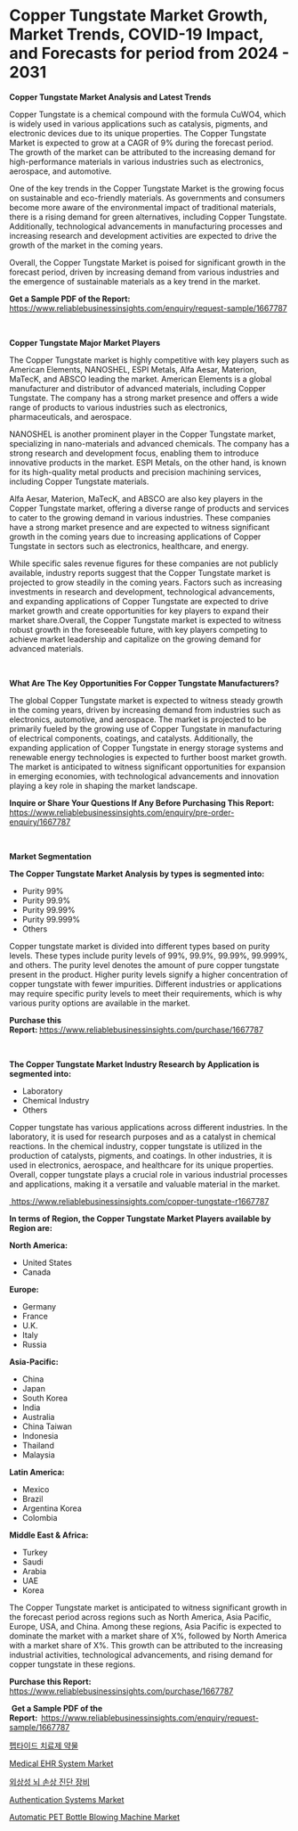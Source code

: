 <p><h1>Copper Tungstate Market Growth, Market Trends, COVID-19 Impact, and Forecasts for period from 2024 - 2031</h1></p><p><strong>Copper Tungstate Market Analysis and Latest Trends</strong></p>
<p><p>Copper Tungstate is a chemical compound with the formula CuWO4, which is widely used in various applications such as catalysis, pigments, and electronic devices due to its unique properties. The Copper Tungstate Market is expected to grow at a CAGR of 9% during the forecast period. The growth of the market can be attributed to the increasing demand for high-performance materials in various industries such as electronics, aerospace, and automotive.</p><p>One of the key trends in the Copper Tungstate Market is the growing focus on sustainable and eco-friendly materials. As governments and consumers become more aware of the environmental impact of traditional materials, there is a rising demand for green alternatives, including Copper Tungstate. Additionally, technological advancements in manufacturing processes and increasing research and development activities are expected to drive the growth of the market in the coming years.</p><p>Overall, the Copper Tungstate Market is poised for significant growth in the forecast period, driven by increasing demand from various industries and the emergence of sustainable materials as a key trend in the market.</p></p>
<p><strong>Get a Sample PDF of the Report:&nbsp;</strong> <a href="https://www.reliablebusinessinsights.com/enquiry/request-sample/1667787">https://www.reliablebusinessinsights.com/enquiry/request-sample/1667787</a></p>
<p>&nbsp;</p>
<p><strong>Copper Tungstate Major Market Players</strong></p>
<p><p>The Copper Tungstate market is highly competitive with key players such as American Elements, NANOSHEL, ESPI Metals, Alfa Aesar, Materion, MaTecK, and ABSCO leading the market. American Elements is a global manufacturer and distributor of advanced materials, including Copper Tungstate. The company has a strong market presence and offers a wide range of products to various industries such as electronics, pharmaceuticals, and aerospace.</p><p>NANOSHEL is another prominent player in the Copper Tungstate market, specializing in nano-materials and advanced chemicals. The company has a strong research and development focus, enabling them to introduce innovative products in the market. ESPI Metals, on the other hand, is known for its high-quality metal products and precision machining services, including Copper Tungstate materials.</p><p>Alfa Aesar, Materion, MaTecK, and ABSCO are also key players in the Copper Tungstate market, offering a diverse range of products and services to cater to the growing demand in various industries. These companies have a strong market presence and are expected to witness significant growth in the coming years due to increasing applications of Copper Tungstate in sectors such as electronics, healthcare, and energy.</p><p>While specific sales revenue figures for these companies are not publicly available, industry reports suggest that the Copper Tungstate market is projected to grow steadily in the coming years. Factors such as increasing investments in research and development, technological advancements, and expanding applications of Copper Tungstate are expected to drive market growth and create opportunities for key players to expand their market share.Overall, the Copper Tungstate market is expected to witness robust growth in the foreseeable future, with key players competing to achieve market leadership and capitalize on the growing demand for advanced materials.</p></p>
<p>&nbsp;</p>
<p><strong>What Are The Key Opportunities For Copper Tungstate Manufacturers?</strong></p>
<p><p>The global Copper Tungstate market is expected to witness steady growth in the coming years, driven by increasing demand from industries such as electronics, automotive, and aerospace. The market is projected to be primarily fueled by the growing use of Copper Tungstate in manufacturing of electrical components, coatings, and catalysts. Additionally, the expanding application of Copper Tungstate in energy storage systems and renewable energy technologies is expected to further boost market growth. The market is anticipated to witness significant opportunities for expansion in emerging economies, with technological advancements and innovation playing a key role in shaping the market landscape.</p></p>
<p><strong>Inquire or Share Your Questions If Any Before Purchasing This Report:</strong> <a href="https://www.reliablebusinessinsights.com/enquiry/pre-order-enquiry/1667787">https://www.reliablebusinessinsights.com/enquiry/pre-order-enquiry/1667787</a></p>
<p>&nbsp;</p>
<p><strong>Market Segmentation</strong></p>
<p><strong>The Copper Tungstate Market Analysis by types is segmented into:</strong></p>
<p><ul><li>Purity 99%</li><li>Purity 99.9%</li><li>Purity 99.99%</li><li>Purity 99.999%</li><li>Others</li></ul></p>
<p><p>Copper tungstate market is divided into different types based on purity levels. These types include purity levels of 99%, 99.9%, 99.99%, 99.999%, and others. The purity level denotes the amount of pure copper tungstate present in the product. Higher purity levels signify a higher concentration of copper tungstate with fewer impurities. Different industries or applications may require specific purity levels to meet their requirements, which is why various purity options are available in the market.</p></p>
<p><strong>Purchase this Report:&nbsp;</strong><a href="https://www.reliablebusinessinsights.com/purchase/1667787">https://www.reliablebusinessinsights.com/purchase/1667787</a></p>
<p>&nbsp;</p>
<p><strong>The Copper Tungstate Market Industry Research by Application is segmented into:</strong></p>
<p><ul><li>Laboratory</li><li>Chemical Industry</li><li>Others</li></ul></p>
<p><p>Copper tungstate has various applications across different industries. In the laboratory, it is used for research purposes and as a catalyst in chemical reactions. In the chemical industry, copper tungstate is utilized in the production of catalysts, pigments, and coatings. In other industries, it is used in electronics, aerospace, and healthcare for its unique properties. Overall, copper tungstate plays a crucial role in various industrial processes and applications, making it a versatile and valuable material in the market.</p></p>
<p><a href="https://www.reliablebusinessinsights.com/copper-tungstate-r1667787">&nbsp;https://www.reliablebusinessinsights.com/copper-tungstate-r1667787</a></p>
<p><strong>In terms of Region, the Copper Tungstate Market Players available by Region are:</strong></p>
<p>
    <p> <strong> North America: </strong>
        <ul>
            <li>United States</li>
            <li>Canada</li>
        </ul>
        </p> 
    <p> <strong> Europe: </strong>
        <ul>
            <li>Germany</li>
            <li>France</li>
            <li>U.K.</li>
            <li>Italy</li>
            <li>Russia</li>
        </ul>
        </p> 
    <p> <strong> Asia-Pacific: </strong>
        <ul>
            <li>China</li>
            <li>Japan</li>
            <li>South Korea</li>
            <li>India</li>
            <li>Australia</li>
            <li>China Taiwan</li>
            <li>Indonesia</li>
            <li>Thailand</li>
            <li>Malaysia</li>
        </ul>
        </p> 
    <p> <strong> Latin America: </strong>
        <ul>
            <li>Mexico</li>
            <li>Brazil</li>
            <li>Argentina Korea</li>
            <li>Colombia</li>
        </ul>
        </p> 
    <p> <strong> Middle East & Africa: </strong>
        <ul>
            <li>Turkey</li>
            <li>Saudi</li>
            <li>Arabia</li>
            <li>UAE</li>
            <li>Korea</li>
        </ul>
    </p>
    </p>
<p><p>The Copper Tungstate market is anticipated to witness significant growth in the forecast period across regions such as North America, Asia Pacific, Europe, USA, and China. Among these regions, Asia Pacific is expected to dominate the market with a market share of X%, followed by North America with a market share of X%. This growth can be attributed to the increasing industrial activities, technological advancements, and rising demand for copper tungstate in these regions.</p></p>
<p><strong>Purchase this Report: </strong><a href="https://www.reliablebusinessinsights.com/purchase/1667787">https://www.reliablebusinessinsights.com/purchase/1667787</a></p>
<p>&nbsp;<strong>Get a Sample PDF of the Report:&nbsp;&nbsp;</strong><a href="https://www.reliablebusinessinsights.com/enquiry/request-sample/1667787">https://www.reliablebusinessinsights.com/enquiry/request-sample/1667787</a></p>
<p><strong></strong></p>
<p><p><a href="https://github.com/mdmazharulnwr786/Market-Research-Report-List-2/blob/main/393765181203.md">펩타이드 치료제 약물</a></p><p><a href="https://github.com/Paul14Anderson63/Market-Research-Report-List-5/blob/main/medical-ehr-system-market.md">Medical EHR System Market</a></p><p><a href="https://github.com/vdhdwjyp90142/Market-Research-Report-List-3/blob/main/786996181204.md">외상성 뇌 손상 진단 장비</a></p><p><a href="https://github.com/mabutironaldo/Market-Research-Report-List-5/blob/main/authentication-systems-market.md">Authentication Systems Market</a></p><p><a href="https://www.linkedin.com/pulse/automatic-pet-bottle-blowing-machine-market-size-share-trends-3bfwf?trackingId=tVBmcyRJSxeNDmWyJtnCIA%3D%3D">Automatic PET Bottle Blowing Machine Market</a></p></p>